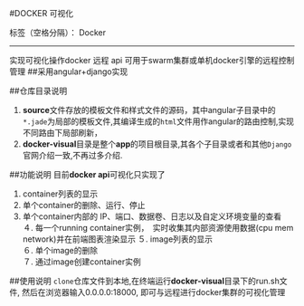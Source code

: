 #DOCKER 可视化

标签（空格分隔）： Docker


---
实现可视化操作docker 远程 api
可用于swarm集群或单机docker引擎的远程控制管理
##采用angular+django实现


##仓库目录说明
1. **source**文件存放的模板文件和样式文件的源码，其中angular子目录中的```*.jade```为局部的模板文件,其编译生成的```html```文件用作angular的路由控制,实现不同路由下局部刷新，
2. **docker-visual**目录是整个**app**的项目根目录,其各个子目录或者和其他```Django```官网介绍一致,不再过多介绍.

##功能说明
目前**docker api**可视化只实现了<br>
1. container列表的显示<br>
2. 单个container的删除、运行、停止<br>
3. 单个container内部的 IP、端口、数据卷、日志以及自定义环境变量的查看<br>
４. 每一个running container实例，　实时收集其内部资源使用数据(cpu mem network)并在前端图表渲染显示
５. image列表的显示<br>
６. 单个image的删除<br>
７. 通过image创建container实例<br>



##使用说明
```clone```仓库文件到本地,在终端运行**docker-visual**目录下的run.sh文件, 然后在浏览器输入0.0.0.0:18000, 即可与远程进行docker集群的可视化管理
